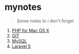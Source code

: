 # mynotes

> Some notes to i don't forget

1. [PHP for Mac OS X](php.md)
2. [GIT](git.md)
3. [MySQL](mysql.md)
4. [Laravel 5](laravel5.md)
